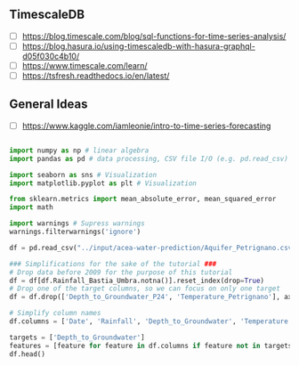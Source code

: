 ## TimescaleDB

- [ ] https://blog.timescale.com/blog/sql-functions-for-time-series-analysis/
- [ ] https://blog.hasura.io/using-timescaledb-with-hasura-graphql-d05f030c4b10/
- [ ] https://www.timescale.com/learn/
- [ ] https://tsfresh.readthedocs.io/en/latest/

## General Ideas

- [ ] https://www.kaggle.com/iamleonie/intro-to-time-series-forecasting

```py

import numpy as np # linear algebra
import pandas as pd # data processing, CSV file I/O (e.g. pd.read_csv)

import seaborn as sns # Visualization
import matplotlib.pyplot as plt # Visualization

from sklearn.metrics import mean_absolute_error, mean_squared_error
import math

import warnings # Supress warnings
warnings.filterwarnings('ignore')
```

```py
df = pd.read_csv("../input/acea-water-prediction/Aquifer_Petrignano.csv")

### Simplifications for the sake of the tutorial ###
# Drop data before 2009 for the purpose of this tutorial
df = df[df.Rainfall_Bastia_Umbra.notna()].reset_index(drop=True)
# Drop one of the target columns, so we can focus on only one target
df = df.drop(['Depth_to_Groundwater_P24', 'Temperature_Petrignano'], axis=1)

# Simplify column names
df.columns = ['Date', 'Rainfall', 'Depth_to_Groundwater', 'Temperature', 'Drainage_Volume', 'River_Hydrometry']

targets = ['Depth_to_Groundwater']
features = [feature for feature in df.columns if feature not in targets]
df.head()
```
